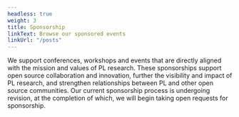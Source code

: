 ```yaml
---
headless: true
weight: 3
title: Sponsorship
linkText: Browse our sponsored events
linkUrl: "/posts"
---
```

We support conferences, workshops and events that are directly aligned with the mission and values of PL research. These sponsorships support open source collaboration and innovation, further the visibility and impact of PL research, and strengthen relationships between PL and other open source communities. Our current sponsorship process is undergoing revision, at the completion of which, we will begin taking open requests for sponsorship.
